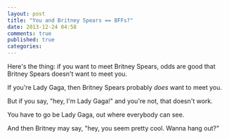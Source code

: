 ```yaml
---
layout: post
title: "You and Britney Spears == BFFs?"
date: 2013-12-24 04:58
comments: true
published: true
categories: 
---
```

Here's the thing:  if you want to meet Britney Spears, odds are good that Britney Spears doesn't want to meet you.

If you're Lady Gaga, then Britney Spears probably <i>does</i> want to meet you.

But if you say, "hey, I'm Lady Gaga!" and you're not, that doesn't work.

You have to go be Lady Gaga, out where everybody can see.

And then Britney may say, "hey, you seem pretty cool.  Wanna hang out?"

